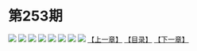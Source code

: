 # 第253期
![](https://mao.mhtupian.com/uploads/img/7563/256728/manhua_12_20160903_2016090313434031755.jpg)
![](https://mao.mhtupian.com/uploads/img/7563/256728/manhua_12_20160903_2016090313434662619.jpg)
![](https://mao.mhtupian.com/uploads/img/7563/256728/manhua_12_20160903_2016090313435337045.jpg)
![](https://mao.mhtupian.com/uploads/img/7563/256728/manhua_12_20160903_2016090313440791070.jpg)
![](https://mao.mhtupian.com/uploads/img/7563/256728/manhua_12_20160903_2016090313441553599.jpg)
![](https://mao.mhtupian.com/uploads/img/7563/256728/manhua_12_20160903_2016090313442273805.jpg)
![](https://mao.mhtupian.com/uploads/img/7563/256728/manhua_12_20160903_2016090313443047147.jpg)
![](https://mao.mhtupian.com/uploads/img/7563/256728/manhua_12_20160903_2016090313444845911.jpg)
[【上一章】](./29.md)
[【目录】](./README.md)
[【下一章】](./31.md)

